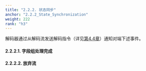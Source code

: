 ```yaml
---
title: "2.2.2. 状态同步"
anchor: "2.2.2_State_Synchronization"
weight: 222
rank: "h3"
---
```


解码器通过从解码流发送解码指令（详见[第4.4章]()）通知对端下述事件。

#### 2.2.2.1. 字段组处理完成


#### 2.2.2.2. 放弃流

